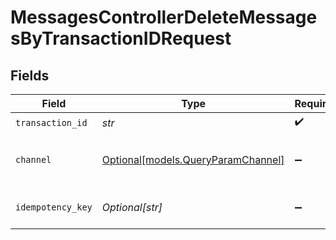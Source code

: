 # MessagesControllerDeleteMessagesByTransactionIDRequest


## Fields

| Field                                                                | Type                                                                 | Required                                                             | Description                                                          |
| -------------------------------------------------------------------- | -------------------------------------------------------------------- | -------------------------------------------------------------------- | -------------------------------------------------------------------- |
| `transaction_id`                                                     | *str*                                                                | :heavy_check_mark:                                                   | N/A                                                                  |
| `channel`                                                            | [Optional[models.QueryParamChannel]](../models/queryparamchannel.md) | :heavy_minus_sign:                                                   | The channel of the message to be deleted                             |
| `idempotency_key`                                                    | *Optional[str]*                                                      | :heavy_minus_sign:                                                   | A header for idempotency purposes                                    |